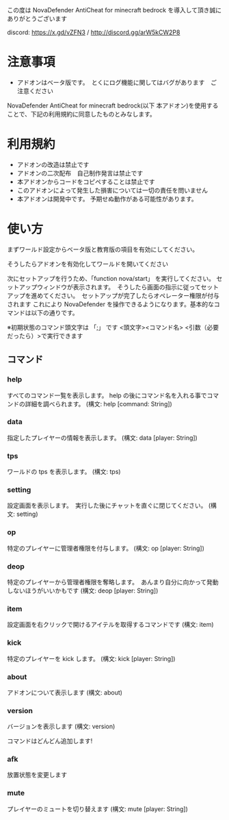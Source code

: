 この度は NovaDefender AntiCheat for minecraft bedrock を導入して頂き誠にありがとうございます

discord: https://x.gd/vZFN3 / http://discord.gg/arW5kCW2P8

# 注意事項

- アドオンはベータ版です。　とくにログ機能に関してはバグがあります　ご注意ください

NovaDefender AntiCheat for minecraft bedrock(以下 本アドオン)を使用することで、下記の利用規約に同意したものとみなします。

# 利用規約

- アドオンの改造は禁止です
- アドオンの二次配布　自己制作発言は禁止です
- 本アドオンからコードをコピペすることは禁止です
- このアドオンによって発生した損害については一切の責任を問いません
- 本アドオンは開発中です。 予期せぬ動作がある可能性があります。

# 使い方

まずワールド設定からベータ版と教育版の項目を有効にしてください。

そうしたらアドオンを有効化してワールドを開いてください

次にセットアップを行うため、「function nova/start」 を実行してください。 セットアップウィンドウが表示されます。　そうしたら画面の指示に従ってセットアップを進めてください。　セットアップが完了したらオペレーター権限が付与されます
これにより NovaDefender を操作できるようになります。基本的なコマンドは以下の通りです。

※初期状態のコマンド頭文字は 「;」 です <頭文字><コマンド名> <引数（必要だったら）>で実行できます

## コマンド

### help

すべてのコマンド一覧を表示します。 help の後にコマンド名を入れる事でコマンドの詳細を調べられます。 (構文: help [command: String])

### data

指定したプレイヤーの情報を表示します。 (構文: data [player: String])

### tps

ワールドの tps を表示します。 (構文: tps)

### setting

設定画面を表示します。　実行した後にチャットを直ぐに閉じてください。 (構文: setting)

### op

特定のプレイヤーに管理者権限を付与します。 (構文: op [player: String])

### deop

特定のプレイヤーから管理者権限を奪略します。　あんまり自分に向かって発動しないほうがいいかもです (構文: deop [player: String])

### item

設定画面を右クリックで開けるアイテルを取得するコマンドです (構文: item)

### kick

特定のプレイヤーを kick します。 (構文: kick [player: String])

### about

アドオンについて表示します (構文: about)

### version

バージョンを表示します (構文: version)

コマンドはどんどん追加します!

### afk

放置状態を変更します

### mute

プレイヤーのミュートを切り替えます (構文: mute [player: String])
